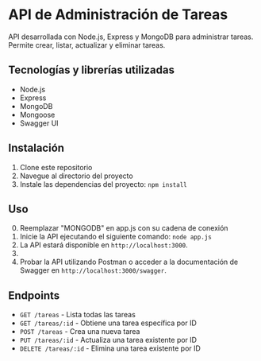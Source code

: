 # API de Administración de Tareas

API desarrollada con Node.js, Express y MongoDB para administrar tareas. Permite crear, listar, actualizar y eliminar tareas.

## Tecnologías y librerías utilizadas

- Node.js
- Express
- MongoDB
- Mongoose
- Swagger UI

## Instalación

1. Clone este repositorio
2. Navegue al directorio del proyecto
3. Instale las dependencias del proyecto:
```npm install```

## Uso
0. Reemplazar "MONGODB" en app.js con su cadena de conexión
1. Inicie la API ejecutando el siguiente comando:
```node app.js```
2. La API estará disponible en `http://localhost:3000`.
3. 
4. Probar la API utilizando Postman o acceder a la documentación de Swagger en `http://localhost:3000/swagger`.

## Endpoints

- `GET /tareas` - Lista todas las tareas
- `GET /tareas/:id` - Obtiene una tarea específica por ID
- `POST /tareas` - Crea una nueva tarea
- `PUT /tareas/:id` - Actualiza una tarea existente por ID
- `DELETE /tareas/:id` - Elimina una tarea existente por ID
